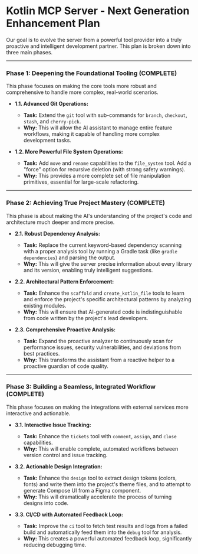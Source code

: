 # Kotlin MCP Server - Next Generation Enhancement Plan

Our goal is to evolve the server from a powerful tool provider into a truly proactive and intelligent development partner. This plan is broken down into three main phases.

---

### Phase 1: Deepening the Foundational Tooling (COMPLETE)

This phase focuses on making the core tools more robust and comprehensive to handle more complex, real-world scenarios.

*   **1.1. Advanced Git Operations:**
    *   **Task:** Extend the `git` tool with sub-commands for `branch`, `checkout`, `stash`, and `cherry-pick`.
    *   **Why:** This will allow the AI assistant to manage entire feature workflows, making it capable of handling more complex development tasks.

*   **1.2. More Powerful File System Operations:**
    *   **Task:** Add `move` and `rename` capabilities to the `file_system` tool. Add a "force" option for recursive deletion (with strong safety warnings).
    *   **Why:** This provides a more complete set of file manipulation primitives, essential for large-scale refactoring.

---

### Phase 2: Achieving True Project Mastery (COMPLETE)

This phase is about making the AI's understanding of the project's code and architecture much deeper and more precise.

*   **2.1. Robust Dependency Analysis:**
    *   **Task:** Replace the current keyword-based dependency scanning with a proper analysis tool by running a Gradle task (like `gradle dependencies`) and parsing the output.
    *   **Why:** This will give the server precise information about every library and its version, enabling truly intelligent suggestions.

*   **2.2. Architectural Pattern Enforcement:**
    *   **Task:** Enhance the `scaffold` and `create_kotlin_file` tools to learn and enforce the project's specific architectural patterns by analyzing existing modules.
    *   **Why:** This will ensure that AI-generated code is indistinguishable from code written by the project's lead developers.

*   **2.3. Comprehensive Proactive Analysis:**
    *   **Task:** Expand the proactive analyzer to continuously scan for performance issues, security vulnerabilities, and deviations from best practices.
    *   **Why:** This transforms the assistant from a reactive helper to a proactive guardian of code quality.

---

### Phase 3: Building a Seamless, Integrated Workflow (COMPLETE)

This phase focuses on making the integrations with external services more interactive and actionable.

*   **3.1. Interactive Issue Tracking:**
    *   **Task:** Enhance the `tickets` tool with `comment`, `assign`, and `close` capabilities.
    *   **Why:** This will enable complete, automated workflows between version control and issue tracking.

*   **3.2. Actionable Design Integration:**
    *   **Task:** Enhance the `design` tool to extract design tokens (colors, fonts) and write them into the project's theme files, and to attempt to generate Compose UI from a Figma component.
    *   **Why:** This will dramatically accelerate the process of turning designs into code.

*   **3.3. CI/CD with Automated Feedback Loop:**
    *   **Task:** Improve the `ci` tool to fetch test results and logs from a failed build and automatically feed them into the `debug` tool for analysis.
    *   **Why:** This creates a powerful automated feedback loop, significantly reducing debugging time.